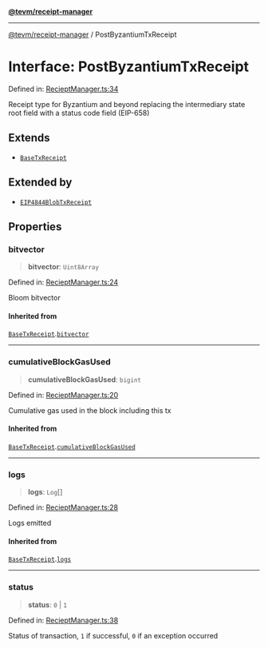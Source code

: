 [**@tevm/receipt-manager**](../README.md)

***

[@tevm/receipt-manager](../globals.md) / PostByzantiumTxReceipt

# Interface: PostByzantiumTxReceipt

Defined in: [RecieptManager.ts:34](https://github.com/evmts/tevm-monorepo/blob/main/packages/receipt-manager/src/RecieptManager.ts#L34)

Receipt type for Byzantium and beyond replacing the intermediary
state root field with a status code field (EIP-658)

## Extends

- [`BaseTxReceipt`](BaseTxReceipt.md)

## Extended by

- [`EIP4844BlobTxReceipt`](EIP4844BlobTxReceipt.md)

## Properties

### bitvector

> **bitvector**: `Uint8Array`

Defined in: [RecieptManager.ts:24](https://github.com/evmts/tevm-monorepo/blob/main/packages/receipt-manager/src/RecieptManager.ts#L24)

Bloom bitvector

#### Inherited from

[`BaseTxReceipt`](BaseTxReceipt.md).[`bitvector`](BaseTxReceipt.md#bitvector)

***

### cumulativeBlockGasUsed

> **cumulativeBlockGasUsed**: `bigint`

Defined in: [RecieptManager.ts:20](https://github.com/evmts/tevm-monorepo/blob/main/packages/receipt-manager/src/RecieptManager.ts#L20)

Cumulative gas used in the block including this tx

#### Inherited from

[`BaseTxReceipt`](BaseTxReceipt.md).[`cumulativeBlockGasUsed`](BaseTxReceipt.md#cumulativeblockgasused)

***

### logs

> **logs**: `Log`[]

Defined in: [RecieptManager.ts:28](https://github.com/evmts/tevm-monorepo/blob/main/packages/receipt-manager/src/RecieptManager.ts#L28)

Logs emitted

#### Inherited from

[`BaseTxReceipt`](BaseTxReceipt.md).[`logs`](BaseTxReceipt.md#logs)

***

### status

> **status**: `0` \| `1`

Defined in: [RecieptManager.ts:38](https://github.com/evmts/tevm-monorepo/blob/main/packages/receipt-manager/src/RecieptManager.ts#L38)

Status of transaction, `1` if successful, `0` if an exception occurred
